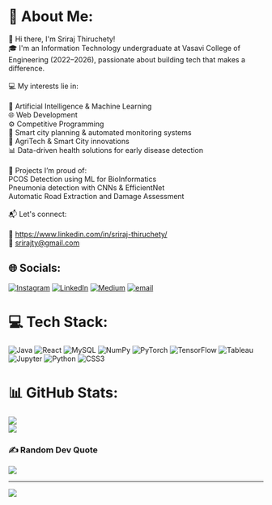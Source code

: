 # 💫 About Me:  
👋 Hi there, I'm Sriraj Thiruchety!<br>🎓 I'm an Information Technology undergraduate at Vasavi College of Engineering (2022–2026), passionate about building tech that makes a difference.<br><br>💻 My interests lie in:<br><br>🧠 Artificial Intelligence & Machine Learning<br>🌐 Web Development<br>⚙️ Competitive Programming<br>📡 Smart city planning & automated monitoring systems<br>🌱 AgriTech & Smart City innovations<br>📊 Data-driven health solutions for early disease detection<br><br>🌱 Projects I’m proud of:<br>PCOS Detection using ML for BioInformatics<br>Pneumonia detection with CNNs & EfficientNet<br>Automatic Road Extraction and Damage Assessment<br><br>📬 Let's connect:<br><br>💼 https://www.linkedin.com/in/sriraj-thiruchety/<br>📧 srirajty@gmail.com
 
  
## 🌐 Socials:
[![Instagram](https://img.shields.io/badge/Instagram-%23E4405F.svg?logo=Instagram&logoColor=white)](https://instagram.com/sriraj__rockzz) [![LinkedIn](https://img.shields.io/badge/LinkedIn-%230077B5.svg?logo=linkedin&logoColor=white)](https://linkedin.com/in/sriraj-thiruchety) [![Medium](https://img.shields.io/badge/Medium-12100E?logo=medium&logoColor=white)](https://medium.com/@srirajty) [![email](https://img.shields.io/badge/Email-D14836?logo=gmail&logoColor=white)](mailto:srirajty@gmail.com) 

# 💻 Tech Stack:
![Java](https://img.shields.io/badge/java-%23ED8B00.svg?style=for-the-badge&logo=openjdk&logoColor=white) ![React](https://img.shields.io/badge/react-%2320232a.svg?style=for-the-badge&logo=react&logoColor=%2361DAFB) ![MySQL](https://img.shields.io/badge/mysql-4479A1.svg?style=for-the-badge&logo=mysql&logoColor=white) ![NumPy](https://img.shields.io/badge/numpy-%23013243.svg?style=for-the-badge&logo=numpy&logoColor=white) ![PyTorch](https://img.shields.io/badge/PyTorch-%23EE4C2C.svg?style=for-the-badge&logo=PyTorch&logoColor=white) ![TensorFlow](https://img.shields.io/badge/TensorFlow-%23FF6F00.svg?style=for-the-badge&logo=TensorFlow&logoColor=white) ![Tableau](https://img.shields.io/badge/tableau-E97627?style=for-the-badge&logo=tableau&logoColor=white) ![Jupyter](https://img.shields.io/badge/Jupyter-%23F37626.svg?style=for-the-badge&logo=Jupyter&logoColor=white) ![Python](https://img.shields.io/badge/python-3670A0?style=for-the-badge&logo=python&logoColor=ffdd54) ![CSS3](https://img.shields.io/badge/css3-%231572B6.svg?style=for-the-badge&logo=css3&logoColor=white)

# 📊 GitHub Stats:

![](https://nirzak-streak-stats.vercel.app/?user=Sriraj8687&theme=dark&hide_border=false)<br/>
![](https://github-readme-stats.vercel.app/api/top-langs/?username=Sriraj8687&theme=dark&hide_border=false&include_all_commits=false&count_private=false&layout=compact)

### ✍️ Random Dev Quote
![](https://quotes-github-readme.vercel.app/api?type=horizontal&theme=radical)

---
[![](https://visitcount.itsvg.in/api?id=Sriraj8687&icon=0&color=0)](https://visitcount.itsvg.in)

<!-- Proudly created with GPRM ( https://gprm.itsvg.in ) -->

